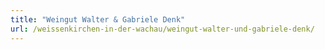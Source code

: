 ```yaml
---
title: "Weingut Walter & Gabriele Denk"
url: /weissenkirchen-in-der-wachau/weingut-walter-und-gabriele-denk/
---
```

